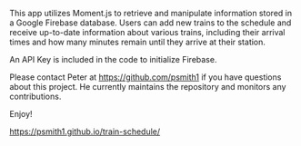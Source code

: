 
This app utilizes Moment.js to retrieve and manipulate information stored in a Google Firebase database. Users can add new trains to the schedule and receive up-to-date information about various trains, including their arrival times and how many minutes remain until they arrive at their station.

An API Key is included in the code to initialize Firebase.

Please contact Peter at https://github.com/psmith1 if you have questions about this project. He currently maintains the repository and monitors any contributions.

Enjoy!

https://psmith1.github.io/train-schedule/

